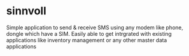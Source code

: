 # sinnvoll
Simple application to send &amp; receive SMS using any modem like phone, dongle which have a SIM. Easily able to get intrgrated with existing applications like inventory management or any other master data applications
